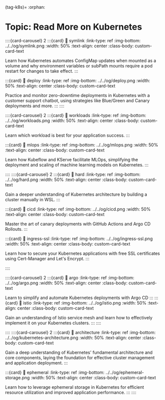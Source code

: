 (tag-k8s)=
:orphan:
# Topic: Read More on Kubernetes

::::{card-carousel} 2
:::{card}
:link: symlink
:link-type: ref
:img-bottom: ../../og/symlink.png
:width: 50%
:text-align: center
:class-body: custom-card-text


Learn how Kubernetes automates ConfigMap updates when mounted as a volume and why environment variables or subPath mounts require a pod restart for changes to take effect.
:::

:::{card}
:link: deploy
:link-type: ref
:img-bottom: ../../og/deploy.png
:width: 50%
:text-align: center
:class-body: custom-card-text


Practice and monitor zero-downtime deployments in Kubernetes with a customer support chatbot, using strategies like Blue/Green and Canary deployments and more.
:::
::::


::::{card-carousel} 2
:::{card}
:link: workloads
:link-type: ref
:img-bottom: ../../og/workloads.png
:width: 50%
:text-align: center
:class-body: custom-card-text


Learn which workload is best for your application success.
:::

:::{card}
:link: mlops
:link-type: ref
:img-bottom: ../../og/mlops.png
:width: 50%
:text-align: center
:class-body: custom-card-text


Learn how Kubeflow and KServe facilitate MLOps, simplifying the deployment and scaling of machine learning models on Kubernetes.
:::

::::
::::{card-carousel} 2
:::{card}
:link: hard
:link-type: ref
:img-bottom: ../../og/hard.png
:width: 50%
:text-align: center
:class-body: custom-card-text


Gain a deeper understanding of Kubernetes architecture by building a cluster manually in WSL.
:::

:::{card}
:link: cicd
:link-type: ref
:img-bottom: ../../og/cicd.png
:width: 50%
:text-align: center
:class-body: custom-card-text


Master the art of canary deployments with GitHub Actions and Argo CD Rollouts.
:::

:::{card}
:link: ingress-ssl
:link-type: ref
:img-bottom: ../../og/ingress-ssl.png
:width: 50%
:text-align: center
:class-body: custom-card-text


Learn how to secure your Kubernetes applications with free SSL certificates using Cert-Manager and Let's Encrypt.
:::

::::

::::{card-carousel} 2
:::{card}
:link: argo
:link-type: ref
:img-bottom: ../../og/argo.png
:width: 50%
:text-align: center
:class-body: custom-card-text


Learn to simplify and automate Kubernetes deployments with Argo CD
:::
:::{card}
:link: istio
:link-type: ref
:img-bottom: ../../og/istio.png
:width: 50%
:text-align: center
:class-body: custom-card-text


Gain an understanding of Istio service mesh and learn how to effectively implement it on your Kubernetes clusters.
:::
::::



::::
::::{card-carousel} 2
:::{card}
:link: architecture
:link-type: ref
:img-bottom: ../../og/kubernetes-architecture.png
:width: 50%
:text-align: center
:class-body: custom-card-text


Gain a deep understanding of Kubernetes' fundamental architecture and core components, laying the foundation for effective cluster management and application deployment.
:::

:::{card}
:link: ephemeral
:link-type: ref
:img-bottom: ../../og/ephemeral-storage.png
:width: 50%
:text-align: center
:class-body: custom-card-text


Learn how to leverage ephemeral storage in Kubernetes for efficient resource utilization and improved application performance.
:::
::::

